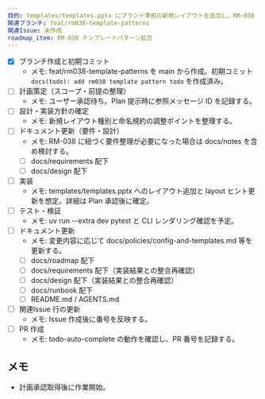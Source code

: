 ```yaml
---
目的: templates/templates.pptx にブランド準拠の新規レイアウトを追加し、RM-038 の期待成果に沿ったパターン拡充を行う
関連ブランチ: feat/rm038-template-patterns
関連Issue: 未作成
roadmap_item: RM-038 テンプレートパターン拡充
---
```


- [x] ブランチ作成と初期コミット
  - メモ: feat/rm038-template-patterns を main から作成。初期コミット `docs(todo): add rm038 template pattern todo` を作成済み。
- [ ] 計画策定（スコープ・前提の整理）
  - メモ: ユーザー承認待ち。Plan 提示時に参照メッセージ ID を記録する。
- [ ] 設計・実装方針の確定
  - メモ: 新規レイアウト種別と命名規約の調整ポイントを整理する。
- [ ] ドキュメント更新（要件・設計）
  - メモ: RM-038 に紐づく要件整理が必要になった場合は docs/notes を含め検討する。
  - [ ] docs/requirements 配下
  - [ ] docs/design 配下
- [ ] 実装
  - メモ: templates/templates.pptx へのレイアウト追加と layout ヒント更新を想定。詳細は Plan 承認後に確定。
- [ ] テスト・検証
  - メモ: uv run --extra dev pytest と CLI レンダリング確認を予定。
- [ ] ドキュメント更新
  - メモ: 変更内容に応じて docs/policies/config-and-templates.md 等を更新する。
  - [ ] docs/roadmap 配下
  - [ ] docs/requirements 配下（実装結果との整合再確認）
  - [ ] docs/design 配下（実装結果との整合再確認）
  - [ ] docs/runbook 配下
  - [ ] README.md / AGENTS.md
- [ ] 関連Issue 行の更新
  - メモ: Issue 作成後に番号を反映する。
- [ ] PR 作成
  - メモ: todo-auto-complete の動作を確認し、PR 番号を記録する。

## メモ
- 計画承認取得後に作業開始。
